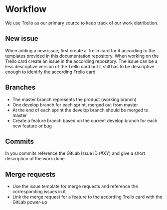 # Workflow
We use Trello as our primary source to keep track of our work distribution.
 
## New issue
When adding a new issue, first create a Trello card for it according to the templates provided in this documentation repository. When working on the Trello card create an issue in the according repository. The issue can be a less descriptive version of the Trello card but it still has to be descriptive enough to identify the according Trello card.
 
## Branches
- The master branch represents the product (working branch)
- One develop branch for each sprint, merged out from master
- At the end of each sprint the develop branch should be merged to master
- Create a feature branch based on the current develop branch for each new feature or bug
 
## Commits
In you commits reference the GitLab Issue ID (#XY) and give a short description of the work done
 
## Merge requests
- Use the issue template for merge requests and reference the corresponding issues in it
- Link the merge request for a feature to the according Trello card with the GitLab power-up
